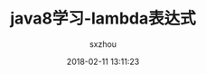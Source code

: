 ---
layout: post
title:  "java8学习-lambda表达式"
date:   2018-02-11 13:11:23
categories: java
tags: java
author: "sxzhou"
---  